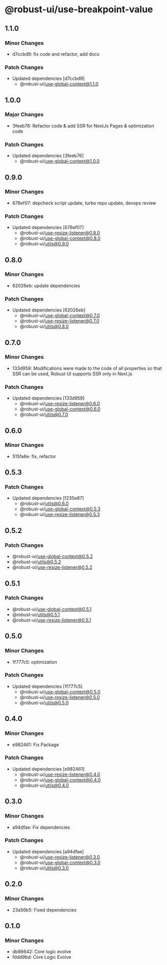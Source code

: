 # @robust-ui/use-breakpoint-value

## 1.1.0

### Minor Changes

- d7ccbd9: fix code and refactor, add docs

### Patch Changes

- Updated dependencies [d7ccbd9]
  - @robust-ui/use-global-context@1.1.0

## 1.0.0

### Major Changes

- 3feeb76: Refactor code & add SSR for NextJs Pages & optimization code

### Patch Changes

- Updated dependencies [3feeb76]
  - @robust-ui/use-global-context@1.0.0

## 0.9.0

### Minor Changes

- 676ef07: depcheck script update, turbo repo update, devops review

### Patch Changes

- Updated dependencies [676ef07]
  - @robust-ui/use-resize-listener@0.8.0
  - @robust-ui/use-global-context@0.8.0
  - @robust-ui/utils@0.9.0

## 0.8.0

### Minor Changes

- 62026eb: update dependencies

### Patch Changes

- Updated dependencies [62026eb]
  - @robust-ui/use-global-context@0.7.0
  - @robust-ui/use-resize-listener@0.7.0
  - @robust-ui/utils@0.8.0

## 0.7.0

### Minor Changes

- 133d959: Modifications were made to the code of all properties so that SSR can be used, Robust UI supports SSR only in Next.js

### Patch Changes

- Updated dependencies [133d959]
  - @robust-ui/use-resize-listener@0.6.0
  - @robust-ui/use-global-context@0.6.0
  - @robust-ui/utils@0.7.0

## 0.6.0

### Minor Changes

- 515fa6e: fix, refactor

## 0.5.3

### Patch Changes

- Updated dependencies [f235e87]
  - @robust-ui/utils@0.6.0
  - @robust-ui/use-global-context@0.5.3
  - @robust-ui/use-resize-listener@0.5.3

## 0.5.2

### Patch Changes

- @robust-ui/use-global-context@0.5.2
- @robust-ui/utils@0.5.2
- @robust-ui/use-resize-listener@0.5.2

## 0.5.1

### Patch Changes

- @robust-ui/use-global-context@0.5.1
- @robust-ui/utils@0.5.1
- @robust-ui/use-resize-listener@0.5.1

## 0.5.0

### Minor Changes

- 1f777c5: optimization

### Patch Changes

- Updated dependencies [1f777c5]
  - @robust-ui/use-global-context@0.5.0
  - @robust-ui/use-resize-listener@0.5.0
  - @robust-ui/utils@0.5.0

## 0.4.0

### Minor Changes

- e982461: Fix Package

### Patch Changes

- Updated dependencies [e982461]
  - @robust-ui/use-resize-listener@0.4.0
  - @robust-ui/use-global-context@0.4.0
  - @robust-ui/utils@0.4.0

## 0.3.0

### Minor Changes

- a94dfae: Fix dependencies

### Patch Changes

- Updated dependencies [a94dfae]
  - @robust-ui/use-resize-listener@0.3.0
  - @robust-ui/use-global-context@0.3.0
  - @robust-ui/utils@0.3.0

## 0.2.0

### Minor Changes

- 23a56b5: Fixed dependencies

## 0.1.0

### Minor Changes

- db86642: Core logic evolve
- fddd9bd: Core Logic Evolve
